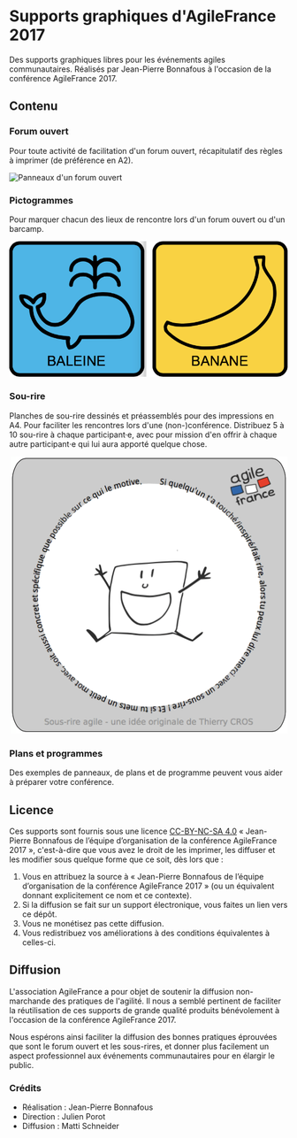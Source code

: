 # Supports graphiques d'AgileFrance 2017

Des supports graphiques libres pour les événements agiles communautaires. Réalisés par Jean-Pierre Bonnafous à l'occasion de la conférence AgileFrance 2017.


## Contenu

### Forum ouvert

Pour toute activité de facilitation d'un forum ouvert, récapitulatif des règles à imprimer (de préférence en A2).

![Panneaux d'un forum ouvert](Exemples/Règles.jpg)

### Pictogrammes

Pour marquer chacun des lieux de rencontre lors d'un forum ouvert ou d'un barcamp.

![Pictogrammes des lieux d'un forum ouvert](Exemples/Pictos.png)

### Sou-rire

Planches de sou-rire dessinés et préassemblés pour des impressions en A4. Pour faciliter les rencontres lors d'une (non-)conférence. Distribuez 5 à 10 sou-rire à chaque participant·e, avec pour mission d'en offrir à chaque autre participant·e qui lui aura apporté quelque chose.

![Sou-rire](Exemples/Sou-rire.png)

### Plans et programmes

Des exemples de panneaux, de plans et de programme peuvent vous aider à préparer votre conférence.


## Licence

Ces supports sont fournis sous une licence [CC-BY-NC-SA 4.0](https://creativecommons.org/licenses/by-nc-sa/4.0/deed.fr) « Jean-Pierre Bonnafous de l’équipe d’organisation de la conférence AgileFrance 2017 », c'est-à-dire que vous avez le droit de les imprimer, les diffuser et les modifier sous quelque forme que ce soit, dès lors que :

1. Vous en attribuez la source à « Jean-Pierre Bonnafous de l’équipe d’organisation de la conférence AgileFrance 2017 » (ou un équivalent donnant explicitement ce nom et ce contexte).
2. Si la diffusion se fait sur un support électronique, vous faites un lien vers ce dépôt.
3. Vous ne monétisez pas cette diffusion.
4. Vous redistribuez vos améliorations à des conditions équivalentes à celles-ci.


## Diffusion

L'association AgileFrance a pour objet de soutenir la diffusion non-marchande des pratiques de l'agilité. Il nous a semblé pertinent de faciliter la réutilisation de ces supports de grande qualité produits bénévolement à l'occasion de la conférence AgileFrance 2017.

Nous espérons ainsi faciliter la diffusion des bonnes pratiques éprouvées que sont le forum ouvert et les sous-rires, et donner plus facilement un aspect professionnel aux événements communautaires pour en élargir le public.

### Crédits

- Réalisation : Jean-Pierre Bonnafous
- Direction : Julien Porot
- Diffusion : Matti Schneider
